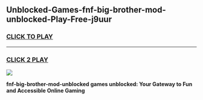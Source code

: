 
## Unblocked-Games-fnf-big-brother-mod-unblocked-Play-Free-j9uur
<h3>
<a href="https://premium76.site?title=fnf-big-brother-mod-unblocked&ref=18A1">CLICK TO PLAY</a></h3>
<hr>

<h3>
<a href="https://premium76.site?title=fnf-big-brother-mod-unblocked&ref=18A1">CLICK 2 PLAY</a>
  
</h3>

<a href="https://premium76.site?title=fnf-big-brother-mod-unblocked&ref=18A1"><img src="https://clearcache.store/games.png"></a>


**fnf-big-brother-mod-unblocked games unblocked: Your Gateway to Fun and Accessible Online Gaming**
